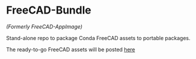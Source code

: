 # FreeCAD-Bundle

*(Formerly FreeCAD-AppImage)*

Stand-alone repo to package Conda FreeCAD assets to portable packages.

The ready-to-go FreeCAD assets will be posted [here](https://github.com/FreeCAD/FreeCAD/releases)

